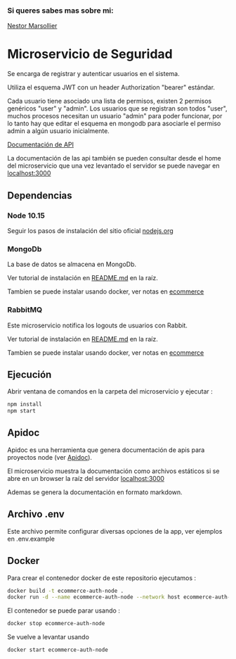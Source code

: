 ### Si queres sabes mas sobre mi:
[Nestor Marsollier](https://github.com/nmarsollier/profile)

# Microservicio de Seguridad

Se encarga de registrar y autenticar usuarios en el sistema.

Utiliza el esquema JWT con un header Authorization "bearer" estándar.

Cada usuario tiene asociado una lista de permisos, existen 2 permisos genéricos "user" y "admin". Los usuarios que se registran son todos "user",  muchos procesos necesitan un usuario "admin" para poder funcionar, por lo tanto hay que editar el esquema en mongodb para asociarle el permiso admin a algún usuario inicialmente.

[Documentación de API](./README-API.md)

La documentación de las api también se pueden consultar desde el home del microservicio
que una vez levantado el servidor se puede navegar en [localhost:3000](http://localhost:3000/)

## Dependencias

### Node 10.15

Seguir los pasos de instalación del sitio oficial [nodejs.org](https://nodejs.org/en/)

### MongoDb

La base de datos se almacena en MongoDb.

Ver tutorial de instalación en [README.md](../README.md) en la raíz.

Tambien se puede instalar usando docker, ver notas en [ecommerce](https://github.com/nmarsollier/ecommerce)

### RabbitMQ

Este microservicio notifica los logouts de usuarios con Rabbit.

Ver tutorial de instalación en [README.md](../README.md) en la raíz.

Tambien se puede instalar usando docker, ver notas en [ecommerce](https://github.com/nmarsollier/ecommerce)

## Ejecución

Abrir ventana de comandos en la carpeta del microservicio y ejecutar :

```bash
npm install
npm start
```

## Apidoc

Apidoc es una herramienta que genera documentación de apis para proyectos node (ver [Apidoc](http://apidocjs.com/)).

El microservicio muestra la documentación como archivos estáticos si se abre en un browser la raíz del servidor [localhost:3000](http://localhost:3000/)

Ademas se genera la documentación en formato markdown.

## Archivo .env

Este archivo permite configurar diversas opciones de la app, ver ejemplos en .env.example


## Docker

Para crear el contenedor docker de este repositorio ejecutamos :

```bash
docker build -t ecommerce-auth-node .
docker run -d --name ecommerce-auth-node --network host ecommerce-auth-node
```

El contenedor se puede parar usando :

```bash
docker stop ecommerce-auth-node
```
Se vuelve a levantar usando 

```bash
docker start ecommerce-auth-node 
```

